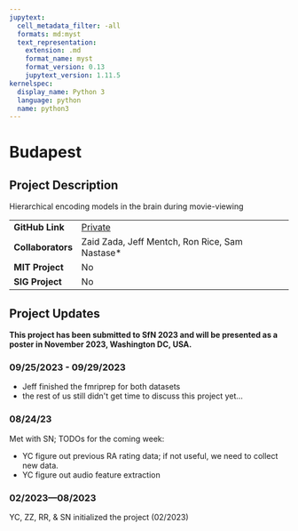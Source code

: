 ```yaml
---
jupytext:
  cell_metadata_filter: -all
  formats: md:myst
  text_representation:
    extension: .md
    format_name: myst
    format_version: 0.13
    jupytext_version: 1.11.5
kernelspec:
  display_name: Python 3
  language: python
  name: python3
---
```


# Budapest

## Project Description
Hierarchical encoding models in the brain during movie-viewing

| | |
| -------------- | ----------------------------- |
| **GitHub Link**  | [Private](https://github.com/yibeichan/event_segmentation_tgbh) |
| **Collaborators**| Zaid Zada, Jeff Mentch, Ron Rice, Sam Nastase* |
| **MIT Project**  | No |
| **SIG Project**  | No |

## Project Updates

**This project has been submitted to SfN 2023 and will be presented as a poster in November 2023, Washington DC, USA.**

### 09/25/2023 - 09/29/2023
- Jeff finished the fmriprep for both datasets
- the rest of us still didn't get time to discuss this project yet...

### 08/24/23
Met with SN; TODOs for the coming week:
- YC figure out previous RA rating data; if not useful, we need to collect new data.
- YC figure out audio feature extraction

### 02/2023—08/2023
YC, ZZ, RR, & SN initialized the project (02/2023)